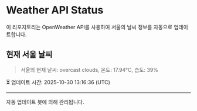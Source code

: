
# Weather API Status

이 리포지토리는 OpenWeather API를 사용하여 서울의 날씨 정보를 자동으로 업데이트합니다.

## 현재 서울 날씨
> 서울의 현재 날씨: overcast clouds, 온도: 17.94°C, 습도: 39%

⏳ 업데이트 시간: 2025-10-30 13:16:36 (UTC)

---
자동 업데이트 봇에 의해 관리됩니다.

